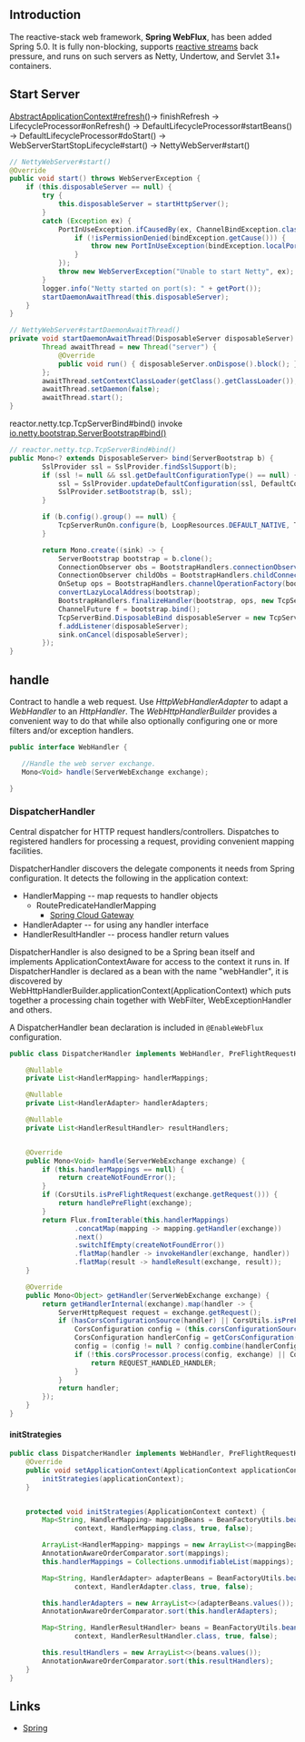 ## Introduction

The reactive-stack web framework, **Spring WebFlux**, has been added Spring 5.0. It is fully non-blocking, supports [reactive streams](http://www.reactive-streams.org/) back pressure, and runs on such servers as Netty, Undertow, and Servlet 3.1+ containers.



## Start Server

[AbstractApplicationContext#refresh()](/docs/CS/Java/Spring/IoC.md?id=abstractapplicationcontextrefresh)-> finishRefresh -> LifecycleProcessor#onRefresh() -> DefaultLifecycleProcessor#startBeans() -> DefaultLifecycleProcessor#doStart()
-> WebServerStartStopLifecycle#start() -> NettyWebServer#start()

```java
// NettyWebServer#start()
@Override
public void start() throws WebServerException {
    if (this.disposableServer == null) {
        try {
            this.disposableServer = startHttpServer();
        }
        catch (Exception ex) {
            PortInUseException.ifCausedBy(ex, ChannelBindException.class, (bindException) -> {
                if (!isPermissionDenied(bindException.getCause())) {
                    throw new PortInUseException(bindException.localPort(), ex);
                }
            });
            throw new WebServerException("Unable to start Netty", ex);
        }
        logger.info("Netty started on port(s): " + getPort());
        startDaemonAwaitThread(this.disposableServer);
    }
}

// NettyWebServer#startDaemonAwaitThread()
private void startDaemonAwaitThread(DisposableServer disposableServer) {
        Thread awaitThread = new Thread("server") {
            @Override
            public void run() { disposableServer.onDispose().block(); }
        };
        awaitThread.setContextClassLoader(getClass().getClassLoader());
        awaitThread.setDaemon(false);
        awaitThread.start();
}
```

reactor.netty.tcp.TcpServerBind#bind() invoke [io.netty.bootstrap.ServerBootstrap#bind()](/docs/CS/Java/Netty/Bootstrap.md?id=serverbootstrapbind-)
```java
// reactor.netty.tcp.TcpServerBind#bind()
public Mono<? extends DisposableServer> bind(ServerBootstrap b) {
        SslProvider ssl = SslProvider.findSslSupport(b);
        if (ssl != null && ssl.getDefaultConfigurationType() == null) {
            ssl = SslProvider.updateDefaultConfiguration(ssl, DefaultConfigurationType.TCP);
            SslProvider.setBootstrap(b, ssl);
        }

        if (b.config().group() == null) {
            TcpServerRunOn.configure(b, LoopResources.DEFAULT_NATIVE, TcpResources.get());
        }

        return Mono.create((sink) -> {
            ServerBootstrap bootstrap = b.clone();
            ConnectionObserver obs = BootstrapHandlers.connectionObserver(bootstrap);
            ConnectionObserver childObs = BootstrapHandlers.childConnectionObserver(bootstrap);
            OnSetup ops = BootstrapHandlers.channelOperationFactory(bootstrap);
            convertLazyLocalAddress(bootstrap);
            BootstrapHandlers.finalizeHandler(bootstrap, ops, new TcpServerBind.ChildObserver(childObs));
            ChannelFuture f = bootstrap.bind();
            TcpServerBind.DisposableBind disposableServer = new TcpServerBind.DisposableBind(sink, f, obs, bootstrap);
            f.addListener(disposableServer);
            sink.onCancel(disposableServer);
        });
}
```



## handle

Contract to handle a web request.
Use *HttpWebHandlerAdapter* to adapt a *WebHandler* to an *HttpHandler*. The *WebHttpHandlerBuilder* provides a convenient way to do that while also optionally configuring one or more filters and/or exception handlers.

```java
public interface WebHandler {

   //Handle the web server exchange.
   Mono<Void> handle(ServerWebExchange exchange);

}
```



### DispatcherHandler

Central dispatcher for HTTP request handlers/controllers. Dispatches to registered handlers for processing a request, providing convenient mapping facilities.

DispatcherHandler discovers the delegate components it needs from Spring configuration. It detects the following in the application context:

- HandlerMapping -- map requests to handler objects
  - RoutePredicateHandlerMapping
    - [Spring Cloud Gateway](/docs/CS/Java/Spring_Cloud/gateway.md)
- HandlerAdapter -- for using any handler interface
- HandlerResultHandler -- process handler return values

DispatcherHandler is also designed to be a Spring bean itself and implements ApplicationContextAware for access to the context it runs in. If DispatcherHandler is declared as a bean with the name "webHandler", it is discovered by WebHttpHandlerBuilder.applicationContext(ApplicationContext) which puts together a processing chain together with WebFilter, WebExceptionHandler and others.

A DispatcherHandler bean declaration is included in `@EnableWebFlux` configuration.



```java
public class DispatcherHandler implements WebHandler, PreFlightRequestHandler, ApplicationContextAware {

    @Nullable
    private List<HandlerMapping> handlerMappings;

    @Nullable
    private List<HandlerAdapter> handlerAdapters;

    @Nullable
    private List<HandlerResultHandler> resultHandlers;


    @Override
    public Mono<Void> handle(ServerWebExchange exchange) {
        if (this.handlerMappings == null) {
            return createNotFoundError();
        }
        if (CorsUtils.isPreFlightRequest(exchange.getRequest())) {
            return handlePreFlight(exchange);
        }
        return Flux.fromIterable(this.handlerMappings)
                .concatMap(mapping -> mapping.getHandler(exchange))
                .next()
                .switchIfEmpty(createNotFoundError())
                .flatMap(handler -> invokeHandler(exchange, handler))
                .flatMap(result -> handleResult(exchange, result));
    }

    @Override
    public Mono<Object> getHandler(ServerWebExchange exchange) {
        return getHandlerInternal(exchange).map(handler -> {
            ServerHttpRequest request = exchange.getRequest();
            if (hasCorsConfigurationSource(handler) || CorsUtils.isPreFlightRequest(request)) {
                CorsConfiguration config = (this.corsConfigurationSource != null ? this.corsConfigurationSource.getCorsConfiguration(exchange) : null);
                CorsConfiguration handlerConfig = getCorsConfiguration(handler, exchange);
                config = (config != null ? config.combine(handlerConfig) : handlerConfig);
                if (!this.corsProcessor.process(config, exchange) || CorsUtils.isPreFlightRequest(request)) {
                    return REQUEST_HANDLED_HANDLER;
                }
            }
            return handler;
        });
    }
}
```




#### initStrategies
```java
public class DispatcherHandler implements WebHandler, PreFlightRequestHandler, ApplicationContextAware {
    @Override
    public void setApplicationContext(ApplicationContext applicationContext) {
        initStrategies(applicationContext);
    }


    protected void initStrategies(ApplicationContext context) {
        Map<String, HandlerMapping> mappingBeans = BeanFactoryUtils.beansOfTypeIncludingAncestors(
                context, HandlerMapping.class, true, false);

        ArrayList<HandlerMapping> mappings = new ArrayList<>(mappingBeans.values());
        AnnotationAwareOrderComparator.sort(mappings);
        this.handlerMappings = Collections.unmodifiableList(mappings);

        Map<String, HandlerAdapter> adapterBeans = BeanFactoryUtils.beansOfTypeIncludingAncestors(
                context, HandlerAdapter.class, true, false);

        this.handlerAdapters = new ArrayList<>(adapterBeans.values());
        AnnotationAwareOrderComparator.sort(this.handlerAdapters);

        Map<String, HandlerResultHandler> beans = BeanFactoryUtils.beansOfTypeIncludingAncestors(
                context, HandlerResultHandler.class, true, false);

        this.resultHandlers = new ArrayList<>(beans.values());
        AnnotationAwareOrderComparator.sort(this.resultHandlers);
    }
}
```



## Links

- [Spring](/docs/CS/Java/Spring/Spring.md)
